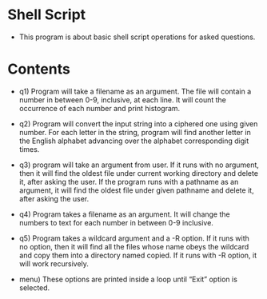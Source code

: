 # Shell Script
- This program is about basic shell script operations for asked questions.
# Contents
- q1) Program will take a filename as an argument. The file will contain a number in between 0-9, inclusive, at each line. It
will count the occurrence of each number and print histogram.

- q2) Program will convert the input string into a ciphered one using given number.
For each letter in the string, program will find another letter in the English alphabet
advancing over the alphabet corresponding digit times.

- q3) program will take an argument from user. If it runs with no argument, then it will find the oldest file under current working directory and
delete it, after asking the user. If the program  runs with a pathname as an argument, it will
find the oldest file under given pathname and delete it, after asking the user.

- q4) Program takes a filename as an argument. It will change the
numbers to text for each number in between 0-9 inclusive.

- q5) Program takes a wildcard argument and a -R option. If it runs with no option, then it will find all the files whose name obeys the wildcard and copy them
into a directory named copied. If it runs with -R option, it will work recursively.

- menu) These options are printed inside a loop until “Exit” option is selected.
